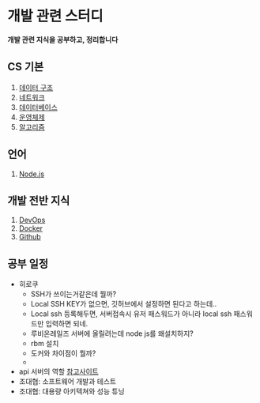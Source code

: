 # 개발 관련 스터디
**개발 관련 지식을 공부하고, 정리합니다**
  
## CS 기본
1. [데이터 구조](/contents/datastructure.md)
2. [네트워크](/contents/network.md)
3. [데이터베이스](/contents/database.md)
4. [운영체제](/contents/operating-system.md)
5. [알고리즘](/contents/algorithm.md)

## 언어
1. [Node.js](/contents/nodejs.md)

## 개발 전반 지식
1. [DevOps](/contents/DevOps.md)
2. [Docker](/contents/Docker.md)
3. [Github](/contents/Github.md)


## 공부 일정
- 히로쿠
  - SSH가 쓰이는거같은데 뭘까?
  - Local SSH KEY가 없으면, 깃허브에서 설정하면 된다고 하는데..
  - Local ssh 등록해두면, 서버접속시 유저 패스워드가 아니라 local ssh 패스워드만 입력하면 되네.
  - 루비온레일즈 서버에 올릴려는데 node js를 왜설치하지?
  - rbm 설치
  - 도커와 차이점이 뭘까?
  - 
- api 서버의 역할
[참고사이트](https://www.slideshare.net/JunghyunPark39/api-1-81646243)
- 조대협: 소프트웨어 개발과 테스트
- 조대협: 대용량 아키텍쳐와 성능 튜닝

